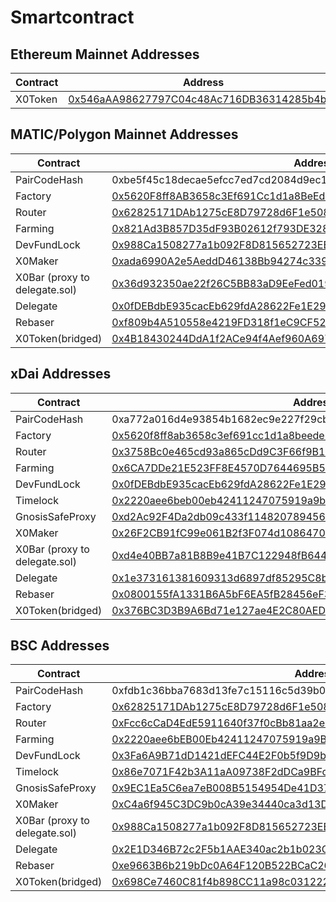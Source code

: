 # Smartcontract

## Ethereum Mainnet Addresses

| Contract | Address |
| ------ | ------ |
| X0Token | [0x546aAA98627797C04c48Ac716DB36314285b4b5a][x0Token-mainnet] |

## MATIC/Polygon Mainnet Addresses

| Contract | Address |
| ------ | ------ |
| PairCodeHash | 0xbe5f45c18decae5efcc7ed7cd2084d9ec19d11a86d2566a8ee202504b65b9a64 |
| Factory | [0x5620F8ff8AB3658c3Ef691Cc1d1a8BeEdE31F01c][factory-matic] |
| Router | [0x62825171DAb1275cE8D79728d6F1e508d12185DC][router-matic] |
| Farming | [0x821Ad3B857D35dF93B02612f793DE32885487655][farming-matic] |
| DevFundLock | [0x988Ca1508277a1b092F8D815652723EE486eb07a][devfundlock-matic] |
| X0Maker | [0xada6990A2e5AeddD46138Bb94274c339593Ec6AB][x0maker-matic] |
| X0Bar (proxy to delegate.sol) | [0x36d932350ae22f26C5BB83aD9EeFed019b546122][x0bar-matic] |
| Delegate | [0x0fDEBdbE935cacEb629fdA28622Fe1E29B8Bf299][delegate-matic] |
| Rebaser | [0xf809b4A510558e4219FD318f1eC9CF520fd79bec][rebaser-matic] |
| X0Token(bridged) | [0x4B18430244DdA1f2ACe94f4Aef960A6975ca9e35][x0Token-matic] |

## xDai Addresses

| Contract | Address |
| ------ | ------ |
| PairCodeHash | 0xa772a016d4e93854b1682ec9e227f29cb17ebf5c014ebfc2c7326b338d8ddbf0 |
| Factory | [0x5620f8ff8ab3658c3ef691cc1d1a8beede31f01c][factory-xdai] |
| Router | [0x3758Bc0e465cd93a865cDd9C3F66f9B1847C5D3f][router-xdai] |
| Farming | [0x6CA7DDe21E523FF8E4570D7644695B555729f8bA][farming-xdai] |
| DevFundLock | [0x0fDEBdbE935cacEb629fdA28622Fe1E29B8Bf299][devfundlock-xdai] |
| Timelock | [0x2220aee6beb00eb42411247075919a9b00286b9b][timelock-xdai] |
| GnosisSafeProxy | [0xd2Ac92F4Da2db09c433f114820789456CbB2B185][gnosis-xdai] |
| X0Maker | [0x26F2CB91fC99e061B2f3F074d108647026011Bf7][x0maker-xdai] |
| X0Bar (proxy to delegate.sol) | [0xd4e40BB7a81B8B9e41B7C122948fB6444a90c5BA][x0bar-xdai] |
| Delegate | [0x1e373161381609313d6897df85295C8b946398b8][delegate-xdai] |
| Rebaser | [0x0800155fA1331B6A5bF6EA5fB28456eF3f4ceAdE][rebaser-xdai] |
| X0Token(bridged) | [0x376BC3D3B9A6Bd71e127ae4E2C80AED5dDe6CF19][x0Token-xdai] |

## BSC Addresses

| Contract | Address |
| ------ | ------ |
| PairCodeHash | 0xfdb1c36bba7683d13fe7c15116c5d39b04be12d465bba53264212c5dd77f16cc |
| Factory | [0x62825171DAb1275cE8D79728d6F1e508d12185DC][factory-bsc] |
| Router | [0xFcc6cCaD4EdE5911640f37f0cBb81aa2e906f3dB][router-bsc] |
| Farming | [0x2220aee6bEB00Eb42411247075919a9B00286B9b][farming-bsc] |
| DevFundLock | [0x3Fa6A9B71dD1421dEFC44E2F0b5f9D9bF6034B0b][devfundlock-bsc] |
| Timelock | [0x86e7071F42b3A11aA09738F2dDCa9BFc8787FF44][timelock-bsc] |
| GnosisSafeProxy | [0x9EC1Ea5C6ea7eB008B5154954De41D374e39777A][gnosis-bsc] |
| X0Maker | [0xC4a6f945C3DC9b0cA39e34440ca3d13D80fCf08c][x0maker-bsc] |
| X0Bar (proxy to delegate.sol) | [0x988Ca1508277a1b092F8D815652723EE486eb07a][x0bar-bsc] |
| Delegate | [0x2E1D346B72c2F5b1AAE340ac2b1b023Ca26e1D66][delegate-bsc] |
| Rebaser | [0xe9663B6b219bDc0A64F120B522BCaC26e5a551EF][rebaser-bsc] |
| X0Token(bridged) | [0x698Ce7460C81f4b898CC11a98c03122245fa5f69][x0Token-bsc] |


   [x0Token-mainnet]: <https://etherscan.io/address/0x546aAA98627797C04c48Ac716DB36314285b4b5a>

   [factory-matic]: <https://polygonscan.com/address/0x5620F8ff8AB3658c3Ef691Cc1d1a8BeEdE31F01c>
   [router-matic]: <https://polygonscan.com/address/0x62825171DAb1275cE8D79728d6F1e508d12185DC>
   [farming-matic]: <https://polygonscan.com/address/0x821Ad3B857D35dF93B02612f793DE32885487655>
   [x0bar-matic]: <https://polygonscan.com/address/0x36d932350ae22f26C5BB83aD9EeFed019b546122>
   [delegate-matic]: <https://polygonscan.com/address/0x0fDEBdbE935cacEb629fdA28622Fe1E29B8Bf299>
   [rebaser-matic]: <https://polygonscan.com/address/0xf809b4A510558e4219FD318f1eC9CF520fd79bec>
   [x0maker-matic]: <https://polygonscan.com/address/0xada6990A2e5AeddD46138Bb94274c339593Ec6AB>
   [x0Token-matic]: <https://polygonscan.com/address/0x4B18430244DdA1f2ACe94f4Aef960A6975ca9e35>
   [devfundlock-matic]: <https://polygonscan.com/address/0x988Ca1508277a1b092F8D815652723EE486eb07a>
   
   [factory-xdai]: <https://blockscout.com/xdai/mainnet/address/0x5620f8ff8ab3658c3ef691cc1d1a8beede31f01c>
   [router-xdai]: <https://blockscout.com/xdai/mainnet/address/0x3758Bc0e465cd93a865cDd9C3F66f9B1847C5D3f>
   [farming-xdai]: <https://blockscout.com/xdai/mainnet/address/0x6CA7DDe21E523FF8E4570D7644695B555729f8bA>
   [timelock-xdai]: <https://blockscout.com/xdai/mainnet/address/0x2220aee6beb00eb42411247075919a9b00286b9b>
   [gnosis-xdai]: <https://blockscout.com/xdai/mainnet/address/0xd2Ac92F4Da2db09c433f114820789456CbB2B185>
   [x0bar-xdai]: <https://blockscout.com/xdai/mainnet/address/0xd4e40BB7a81B8B9e41B7C122948fB6444a90c5BA>
   [delegate-xdai]: <https://blockscout.com/xdai/mainnet/address/0x1e373161381609313d6897df85295C8b946398b8>
   [rebaser-xdai]: <https://blockscout.com/xdai/mainnet/address/0x0800155fA1331B6A5bF6EA5fB28456eF3f4ceAdE>
   [x0maker-xdai]: <https://blockscout.com/xdai/mainnet/address/0x26F2CB91fC99e061B2f3F074d108647026011Bf7>
   [x0Token-xdai]: <https://blockscout.com/xdai/mainnet/address/0x376BC3D3B9A6Bd71e127ae4E2C80AED5dDe6CF19>
   [devfundlock-xdai]: <https://blockscout.com/xdai/mainnet/address/0x0fDEBdbE935cacEb629fdA28622Fe1E29B8Bf299>
   
   [factory-bsc]: <https://bscscan.com/address/0x62825171DAb1275cE8D79728d6F1e508d12185DC>
   [router-bsc]: <https://bscscan.com/address/0xFcc6cCaD4EdE5911640f37f0cBb81aa2e906f3dB>
   [farming-bsc]: <https://bscscan.com/address/0x2220aee6bEB00Eb42411247075919a9B00286B9b>
   [timelock-bsc]: <https://bscscan.com/address/0x86e7071F42b3A11aA09738F2dDCa9BFc8787FF44>
   [gnosis-bsc]: <https://bscscan.com/address/0x9EC1Ea5C6ea7eB008B5154954De41D374e39777A>
   [x0bar-bsc]: <https://bscscan.com/address/0x988Ca1508277a1b092F8D815652723EE486eb07a>
   [delegate-bsc]: <https://bscscan.com/address/0x2E1D346B72c2F5b1AAE340ac2b1b023Ca26e1D66>
   [rebaser-bsc]: <https://bscscan.com/address/0xe9663B6b219bDc0A64F120B522BCaC26e5a551EF>
   [x0maker-bsc]: <https://bscscan.com/address/0xC4a6f945C3DC9b0cA39e34440ca3d13D80fCf08c>
   [devfundlock-bsc]: <https://bscscan.com/address/0x3Fa6A9B71dD1421dEFC44E2F0b5f9D9bF6034B0b>
   [x0Token-bsc]: <https://bscscan.com/address/0x698Ce7460C81f4b898CC11a98c03122245fa5f69>
